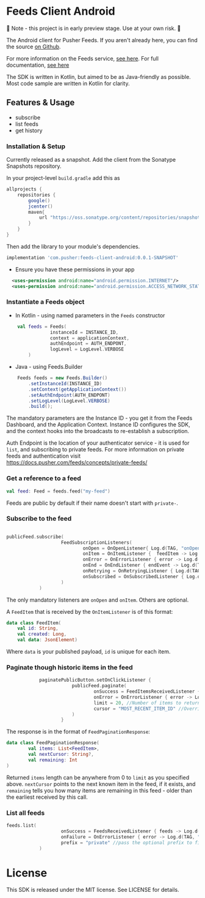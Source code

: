 # Feeds Client Android 

🚨 Note - this project is in early preview stage. Use at your own risk. 🚨 

The Android client for Pusher Feeds. If you aren't already here, you can
find the source [on Github](https://github.com/pusher/feeds-client-android).

For more information on the Feeds service, [see
here](https://pusher.com/feeds). For full documentation, [see
here](https://docs.pusher.com/feeds)

The SDK is written in Kotlin, but aimed to be as Java-friendly as possible. Most code sample are written in Kotlin for clarity.

## Features & Usage

- subscribe
- list feeds
- get history

### Installation & Setup

Currently released as a snapshot. 
Add the client from the Sonatype Snapshots repository.
 
In your project-level `build.gradle` add this as 
 
```groovy
allprojects {
    repositories {
        google()
        jcenter()
        maven{
            url "https://oss.sonatype.org/content/repositories/snapshots"
        }
    }
}
```

Then add the library to your module's dependencies.

```groovy
implementation 'com.pusher:feeds-client-android:0.0.1-SNAPSHOT'
```

- Ensure you have these permissions in your app

```xml
  <uses-permission android:name="android.permission.INTERNET"/>
  <uses-permission android:name="android.permission.ACCESS_NETWORK_STATE"/>
```

### Instantiate a Feeds object

- In Kotlin - using named parameters in the `Feeds` constructor

```kotlin
    val feeds = Feeds(
                instanceId = INSTANCE_ID,
                context = applicationContext,
                authEndpoint = AUTH_ENDPONT,
                logLevel = LogLevel.VERBOSE
        )
```

- Java - using Feeds.Builder

```java
    Feeds feeds = new Feeds.Builder()
        .setInstanceId(INSTANCE_ID)
        .setContext(getApplicationContext())
        .setAuthEndpoint(AUTH_ENDPONT) 
        .setLogLevel(LogLevel.VERBOSE)
        .build();
```

The mandatory parameters are the Instance ID - you get it from the Feeds Dashboard, and the Application Context. 
Instance ID configures the SDK, and the context hooks into the broadcasts to re-establish a subscription.

Auth Endpoint is the location of your authenticator service - it is used for `list`, and subscribing to private feeds. 
For more information on private feeds and authentication visit https://docs.pusher.com/feeds/concepts/private-feeds/
 

### Get a reference to a feed

```kotlin
val feed: Feed = feeds.feed("my-feed")
```

Feeds are public by default if their name doesn't start with `private-`.

### Subscribe to the feed

```kotlin

publicFeed.subscribe(
                    FeedSubscriptionListeners(
                            onOpen = OnOpenListener{ Log.d(TAG, "onOpen") },
                            onItem = OnItemListener {  feedItem -> Log.d(TAG, "onItem ${feedItem.data}") },
                            onError = OnErrorListener { error -> Log.d(TAG, "onError $error") },
                            onEnd = OnEndListener { endEvent -> Log.d(TAG, "onEnd") },
                            onRetrying = OnRetryingListener { Log.d(TAG, "onRetrying") },
                            onSubscribed = OnSubscribedListener { Log.d(TAG, "onSubscribed") }
                    )
            )

```

The only mandatory listeners are `onOpen` and `onItem`. Others are optional.

A `FeedItem` that is received by the `OnItemListener` is of this format:

```kotlin
data class FeedItem(
    val id: String, 
    val created: Long, 
    val data: JsonElement)
```

Where `data` is your published payload, `id` is unique for each item.

### Paginate though historic items in the feed

```kotlin
            paginatePublicButton.setOnClickListener {
                        publicFeed.paginate(
                                onSuccess = FeedItemsReceivedListener { items -> Log.d(TAG, "onItems $items") },
                                onError = OnErrorListener { error -> Log.d(TAG, "Error $error") },
                                limit = 20, //Number of items to return
                                cursor = "MOST_RECENT_ITEM_ID" //Overrides the limit 
                        )
                    }
```

The response is in the format of `FeedPaginationResponse`:

```kotlin
data class FeedPaginationResponse(
        val items: List<FeedItem>,
        val nextCursor: String?,
        val remaining: Int
)
```

Returned `items` length can be anywhere from 0 to `limit` as you specified above. 
`nextCursor` points to the next known item in the feed, if it exists, and `remaining` tells you 
how many items are remaining in this feed - older than the earliest received by this call.

### List all feeds

```kotlin
feeds.list(
                    onSuccess = FeedsReceivedListener { feeds -> Log.d(TAG, "Feeds received $feeds") },
                    onFailure = OnErrorListener { error -> Log.d(TAG, "Error $error") },
                    prefix = "private" //pass the optional prefix to filter the feeds. Optional
            )
```

# License

This SDK is released under the MIT license. See LICENSE for details.
